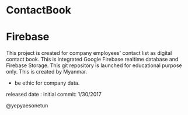 # ContactBook
# Firebase

This project is created for company employees' contact list as digital contact book.
This is integrated Google Firebase realtime database and Firebase Storage.
This git repository is launched for educational purpose only.
This is created by Myanmar.

- be ethic for company data.

released date : initial commit: 1/30/2017

@yepyaesonetun 
